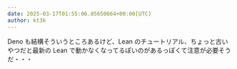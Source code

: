 ```yaml
---
date: 2025-03-17T01:55:06.85650664+00:00[UTC]
author: kt3k
---
```

Deno も結構そういうところあるけど、Lean のチュートリアル、ちょっと古いやつだと最新の Lean で動かなくなってるぽいのがあるっぽくて注意が必要そうだ・・・
